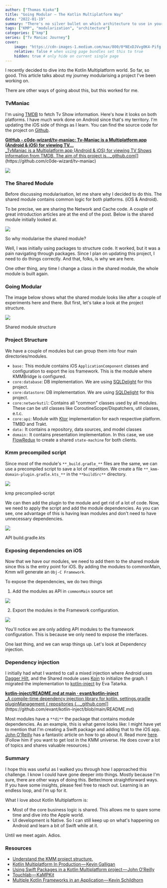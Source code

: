 ```yaml
---
author: ["Thomas Kioko"]
title: "Going Modular — The Kotlin Multiplatform Way"
date: "2022-01-19"
summary: "There's no silver bullet on which architecture to use in your project. This article talks about my journey modularising a project I've been working on."
tags: ["KMP", "modularization", "architecture"]
categories: ["kmp"]
series: ["Tv Maniac Journey"]
cover:
    image: "https://cdn-images-1.medium.com/max/800/0*NExDJVvg0K4-Pifg.jpeg" # image path/url
    relative: false # when using page bundles set this to true
    hidden: true # only hide on current single page
---
```



I recently decided to dive into the Kotlin Multiplatform world. So far, so good. This article talks about my journey modularising a project I've been working on.

There are other ways of going about this, but this worked for me.

### TvManiac

I'm using [TMDB](https://developers.themoviedb.org/3) to fetch Tv Show information. Here's how it looks on both platforms. I have much work done on Android since that's my territory. I'm updating the iOS side of things as I learn. You can find the source code for the project on [Github](https://github.com/c0de-wizard/tv-maniac).

[**GitHub - c0de-wizard/tv-maniac: Tv-Maniac is a Multiplatform app (Android & iOS) for viewing TV…**  
_TvManiac is a Multiplatform app (Android & iOS) for viewing TV Shows information from TMDB. The aim of this project is…_github.com](https://github.com/c0de-wizard/tv-maniac "https://github.com/c0de-wizard/tv-maniac")[](https://github.com/c0de-wizard/tv-maniac)

![](https://cdn-images-1.medium.com/max/800/1*oP1Yfe_hxENFrbdC5Zxtvw.png)

### The Shared Module

Before discussing modularisation, let me share why I decided to do this. The shared module contains common logic for both platforms. (iOS & Android).

To be precise, we are sharing the Network and Cache code. A couple of great introduction articles are at the end of the post. Below is the shared module initially looked at.

![](https://cdn-images-1.medium.com/max/800/1*nlQDDg9wkQuNb46aC3TMxA.png)

So why modularise the shared module?

Well, I was initially using packages to structure code. It worked, but it was a pain navigating through packages. Since I plan on updating this project, I need to do things correctly. And that, folks, is why we are here.

One other thing, any time I change a class in the shared module, the whole module is built again.

### Going Modular

The image below shows what the shared module looks like after a couple of experiments here and there. But first, let's take a look at the project structure.

![](https://cdn-images-1.medium.com/max/800/1*UPOZpV5MDdU9mVTw2g3-IA.png)

Shared module structure

### Project Structure

We have a couple of modules but can group them into four main directories/modules.

-   `base:` This module contains iOS `ApplicationComponent` classes and configuration to export the ios framework. This is the module where KMMBridge is configured.
-   `core:database`: DB implementation. We are using [SQLDelight](https://cashapp.github.io/sqldelight/) for this project.
-   `core:datastore`: DB implementation. We are using [SQLDelight](https://cashapp.github.io/sqldelight/) for this project.
-   `core:networkutil`: Contains all "common" classes used by all modules. These can be util classes like CoroutineScope/Dispatchers, util classes, e.t.c.
-   `core:api`: Module with [Ktor](https://ktor.io/) implementation for each respective platform. TMBD and Trakt.
-   `data:` It contains a repository, data sources, and model classes
-   `domain:` It contains presentation implementation. In this case, we use [FlowRedux](https://github.com/freeletics/FlowRedux) to create a shared `state-machine` for both clients.

### Kmm precompiled script

Since most of the module's `**_build.gradle_**` files are the same, we can use a precompiled script to save a lot of repetition. We create a file `**_kmm-domain-plugin.gradle.kts_**` in the `**buildSrc**` directory.

![](https://cdn-images-1.medium.com/max/800/1*MPtqJUe0UBtcAoepfFG49A.png)

kmp precompiled-script

We can then add the plugin to the module and get rid of a lot of code. Now, we need to apply the script and add the module dependencies. As you can see, one advantage of this is having lean modules and don't need to have unnecessary dependencies.

![](https://cdn-images-1.medium.com/max/800/1*nCm_h-y99tYEU9pwt-qjMQ.png)

API build.gradle.kts

### Exposing dependencies on iOS

Now that we have our modules, we need to add them to the shared module since this is the entry point for iOS. By adding the modules to commonMain, Kmm will generate an `Obj-C Framework`.

To expose the dependencies, we do two things

1.  Add the modules as API in `commonMain` source set

![](https://cdn-images-1.medium.com/max/800/1*fhvO_IDDDvQJvgQQLTq38A.png)

2. Export the modules in the Framework configuration.

![](https://cdn-images-1.medium.com/max/800/1*CeoaEUtmbSRTYxY9JtfZ_Q.png)

You'll notice we are only adding API modules to the framework configuration. This is because we only need to expose the interfaces.

One last thing, and we can wrap things up. Let's look at Dependency injection.

### Dependency injection

I initially had what I wanted to call a mixed injection where Android uses [Dagger Hilt](https://developer.android.com/training/dependency-injection/hilt-android), and the Shared module uses [Koin](https://insert-koin.io/) to initialize the graph. I migrated the implementation to [kotlin-inject](https://github.com/evant/kotlin-inject/blob/main/README.md) by Eva Tatarka.

[**kotlin-inject/README.md at main · evant/kotlin-inject**  
_A compile-time dependency injection library for kotlin. settings.gradle pluginManagement { repositories {…_github.com](https://github.com/evant/kotlin-inject/blob/main/README.md "https://github.com/evant/kotlin-inject/blob/main/README.md")[](https://github.com/evant/kotlin-inject/blob/main/README.md)

Most modules have a `**di**` the package that contains module dependencies. As an example, this is what genre looks like: I might have yet to mention that I'm creating a Swift package and adding that to the iOS app. [John O'Reilly](https://twitter.com/joreilly) has a fantastic article on how to go about it. Read more [here](https://johnoreilly.dev/posts/kotlinmultiplatform-swift-package/). (Follow him if you want to get lost in the KMM universe. He does cover a lot of topics and shares valuable resources.)

### Summary

I hope this was useful as I walked you through how I approached this challenge. I know I could have gone deeper into things. Mostly because I'm sure, there are other ways of doing this. Better/more straightforward ways. If you have some insights, please feel free to reach out. Learning is an endless loop, and I'm up for it.

What I love about Kotlin Multiplatform is:

-   Most of the core business logic is shared. This allows me to spare some time and dive into the Apple world.
-   UI development is Native. So I can still keep up on what's happening on Android and learn a bit of Swift while at it.

Until we meet again. Adios.

### Resources

-   [Understand the KMM project structure.](https://kotlinlang.org/docs/kmm-understand-project-structure.html)
-   [Kotlin Multiplatform In Production — Kevin Galligan](https://youtu.be/hrRqX7NYg3Q)
-   [Using Swift Packages in a Kotlin Multiplatform project — John O'Reilly](https://johnoreilly.dev/posts/kotlinmultiplatform-swift-package/)
-   [Touchlab — KaMPKit](https://github.com/touchlab/KaMPKit)
-   [Multiple Kotlin Frameworks in an Application — Kevin Schildhorn](https://touchlab.co/multiple-kotlin-frameworks-in-application/)